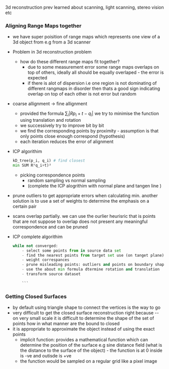 3d reconstruction
prev learned about scanning,  light scanning,  stereo vision etc

### Aligning Range Maps together
- we have super poisition of range maps which represents one view of a 3d object from e.g from a 3d scanner
- Problem in 3d reconstruction problem
	- how do these different range maps fit together? 
		- due to some measurement error some range maps overlaps on top of others, ideally all should be equally overlaped - the error is expected
		- if there is alot of dispersion i.e one region is not dominating of different rangmaps in disorder then thats a good sign indicating overlap on top of each other is not error but random
- coarse allignment -> fine allignment 
	-  provided the formula $\sum_{i}|Rp_i+t-q_i|$ we try to minimise the function using translation and rotation
	- we successively try to improve bit by bit
	- we find the corresponding points by proximity - assumption is that only points close enough correspond (hypothesis)
	- each iteration reduces the error of alignment  
- ICP algorithim
	```python
	kD_tree(p_i, q_i) # find closest
	min SUM R*q_i+t)²
	```

	- picking correspondence points 
		- random sampling vs normal sampling
		- (complete the ICP alogrithim with normal plane and tangen line )
- prune outliers to get appropriate errors when calculating min. another solution is to use a set of weights to determine the emphasis on a certain pair
- scans overlap partially. we can use the ourlier heurisric that is points that are not suppose to overlap does not present any meaningful correspondence and can be pruned
- ICP complete algorithim
	```python
	while not converged:
		- select some points from in source data set
		- find the nearest points from target set use (on tanget plane)
		- weight correspances
		- prune misleading points: outliers and points on boundary shape
		- use the about min formula dtermine rotation and translation
		- transform source dataset
			
		```


### Getting Closed Surfaces
- by default using triangle shape to connect the vertices is the way to go
- very difficult to get the closed surface reconstruction right because -- on very small scale it is difficult to determine the shape of the set of points how in what manner are the bound to closed
- it is appropriate to approximate the object instead of using the exact points
	- implicit function: provides a mathematical function which can determine the position of the surface e.g sine distance field (what is the distance to the surface of the object) - the function is at 0 inside is -ve and outisde is +ve
	- the function would be sampled on a regular grid like a pixel image